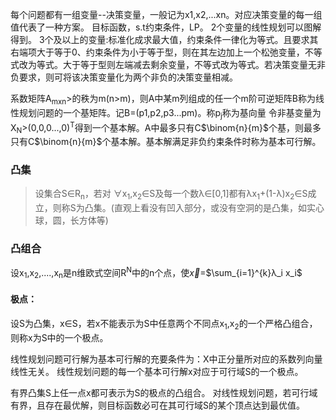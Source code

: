 每个问题都有一组变量--决策变量，一般记为x1,x2,...xn。对应决策变量的每一组值代表了一种方案。
目标函数，s.t约束条件，LP。
2个变量的线性规划可以图解得到。
3个及以上的变量:标准化成求最大值，约束条件一律化为等式。且要求其右端项大于等于0、约束条件为小于等于型，则在其左边加上一个松弛变量，不等式改为等式。大于等于型则左端减去剩余变量，不等式改为等式。若决策变量无非负要求，则可将该决策变量化为两个非负的决策变量相减。

系数矩阵A<sub>mxn</sub>>的秩为m(n>m)，则A中某m列组成的任一个m阶可逆矩阵B称为线性规划问题的一个基矩阵。记B=(p1,p2,p3...pm)。称p<sub>j</sub>称为基向量
令非基变量为X<sub>N</sub>>(0,0,0...,0)<sup>T</sup>得到一个基本解。A中最多只有C$\binom{n}{m}$个基，则最多只有C$\binom{n}{m}$个基本解。基本解满足非负约束条件时称为基本可行解。
### 凸集
>设集合S∈R<sub>n</sub>，若对 ∀x<sub>1</sub>,x<sub>2</sub>∈S及每一个数λ∈[0,1]都有λx<sub>1</sub>+(1-λ)x<sub>2</sub>∈S成立，则称S为凸集。(直观上看没有凹入部分，或没有空洞的是凸集，如实心球，圆，长方体等)

### 凸组合




设x<sub>1</sub>,x<sub>2</sub>,....,x<sub>n</sub>是n维欧式空间R<sup>N</sup>中的n个点，使$\vec{x}$=$\sum_{i=1}^{k}λ_i x_i$

#### 极点：
设S为凸集，x∈S，若x不能表示为S中任意两个不同点x<sub>1</sub>,x<sub>2</sub>的一个严格凸组合，则称x为S中的一个极点。

线性规划问题可行解为基本可行解的充要条件为：X中正分量所对应的系数列向量线性无关。
线性规划问题的每一个基本可行解x对应于可行域S的一个极点。

有界凸集S上任一点x都可表示为S的极点的凸组合。
对线性规划问题，若可行域有界，且存在最优解，则目标函数必可在其可行域S的某个顶点达到最优值。